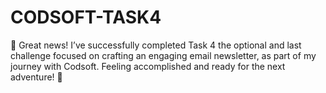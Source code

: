 # CODSOFT-TASK4
🎉 Great news!
I’ve successfully completed Task 4
the optional and last challenge focused on crafting an engaging email newsletter, as part of my journey with Codsoft.
Feeling accomplished and ready for the next adventure! 🚀
